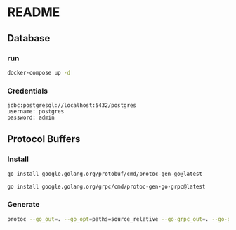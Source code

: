 # README

## Database

### run
```bash
docker-compose up -d
```

### Credentials
```
jdbc:postgresql://localhost:5432/postgres 
username: postgres
password: admin
```
## Protocol Buffers

### Install

```bash
go install google.golang.org/protobuf/cmd/protoc-gen-go@latest
```

```bash
go install google.golang.org/grpc/cmd/protoc-gen-go-grpc@latest
```

### Generate

```bash
protoc --go_out=. --go_opt=paths=source_relative --go-grpc_out=. --go-grpc_opt=paths=source_relative studentpb/*.proto
```